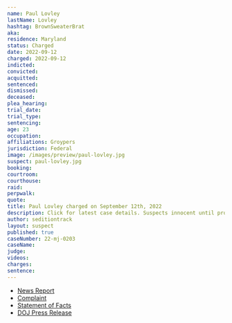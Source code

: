 ```yaml
---
name: Paul Lovley
lastName: Lovley
hashtag: BrownSweaterBrat
aka:
residence: Maryland
status: Charged
date: 2022-09-12
charged: 2022-09-12
indicted:
convicted:
acquitted:
sentenced:
dismissed:
deceased:
plea_hearing:
trial_date:
trial_type:
sentencing:
age: 23
occupation:
affiliations: Groypers
jurisdiction: Federal
image: /images/preview/paul-lovley.jpg
suspect: paul-lovley.jpg
booking:
courtroom:
courthouse:
raid:
perpwalk:
quote:
title: Paul Lovley charged on September 12th, 2022
description: Click for latest case details. Suspects innocent until proven guilty.
author: seditiontrack
layout: suspect
published: true
caseNumber: 22-mj-0203
caseName:
judge:
videos:
charges:
sentence:
---
```

- [News Report](https://www.nbcnews.com/politics/justice-department/members-far-right-group-america-first-charged-connection-jan-6-riot-rcna48664)
- [Complaint](https://www.justice.gov/usao-dc/case-multi-defendant/file/1536791/download)
- [Statement of Facts](https://www.justice.gov/usao-dc/case-multi-defendant/file/1536796/download)
- [DOJ Press Release](https://www.justice.gov/usao-dc/pr/virginia-man-arrested-felony-and-misdemeanor-charges-actions-during-jan-6-capitol-breach)
